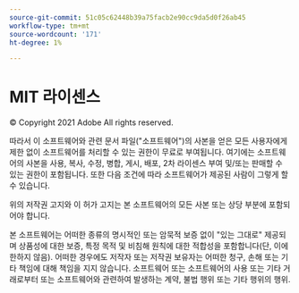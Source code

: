 ```yaml
---
source-git-commit: 51c05c62448b39a75facb2e90cc9da5d0f26ab45
workflow-type: tm+mt
source-wordcount: '171'
ht-degree: 1%

---
```

# MIT 라이센스

© Copyright 2021 Adobe All rights reserved.

따라서 이 소프트웨어와 관련 문서 파일(&quot;소프트웨어&quot;)의 사본을 얻은 모든 사용자에게 제한 없이 소프트웨어를 처리할 수 있는 권한이 무료로 부여됩니다. 여기에는 소프트웨어의 사본을 사용, 복사, 수정, 병합, 게시, 배포, 2차 라이센스 부여 및/또는 판매할 수 있는 권한이 포함됩니다. 또한 다음 조건에 따라 소프트웨어가 제공된 사람이 그렇게 할 수 있습니다.

위의 저작권 고지와 이 허가 고지는 본 소프트웨어의 모든 사본 또는 상당 부분에 포함되어야 합니다.

본 소프트웨어는 어떠한 종류의 명시적인 또는 암묵적 보증 없이 &quot;있는 그대로&quot; 제공되며 상품성에 대한 보증, 특정 목적 및 비침해 원칙에 대한 적합성을 포함합니다(단, 이에 한하지 않음). 어떠한 경우에도 저작자 또는 저작권 보유자는 어떠한 청구, 손해 또는 기타 책임에 대해 책임을 지지 않습니다. 소프트웨어 또는 소프트웨어의 사용 또는 기타 거래로부터 또는 소프트웨어와 관련하여 발생하는 계약, 불법 행위 또는 기타 행위의 행위.
